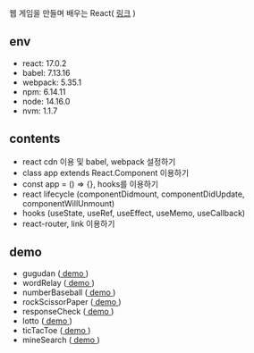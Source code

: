 웹 게임을 만들며 배우는 React( [링크](https://www.inflearn.com/course/web-game-react#) )

## env
  - react: 17.0.2
  - babel: 7.13.16
  - webpack: 5.35.1 
  - npm: 6.14.11
  - node: 14.16.0
  - nvm: 1.1.7
 
## contents
  - react cdn 이용 및 babel, webpack 설정하기
  - class app extends React.Component 이용하기
  - const app = () => {}, hooks를 이용하기
  - react lifecycle (componentDidmount, componentDidUpdate, componentWillUnmount)
  - hooks (useState, useRef, useEffect, useMemo, useCallback)
  - react-router, link 이용하기
  
## demo
- gugudan ([ demo ](https://hoseong511.github.io/react-redux/react-base/gugudan/))
- wordRelay ([ demo ](https://hoseong511.github.io/react-redux/react-base/kketmalitki-hooks/))
- numberBaseball ([ demo ](https://hoseong511.github.io/react-redux/react-base/baseball/))
- rockScissorPaper ([ demo ](https://hoseong511.github.io/react-redux/react-base/rsp/))
- responseCheck ([ demo ](https://hoseong511.github.io/react-redux/react-base/response/))
- lotto ([ demo ](https://hoseong511.github.io/react-redux/react-base/lotto/))
- ticTacToe ([ demo ](https://hoseong511.github.io/react-redux/react-base/tictactoc/))
- mineSearch ([ demo ](https://hoseong511.github.io/react-redux/react-base/mine/))


